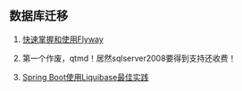 ## 数据库迁移

1. [快速掌握和使用Flyway](https://blog.waterstrong.me/flyway-in-practice/)

2. 第一个作废，qtmd！居然sqlserver2008要得到支持还收费！

3. [Spring Boot使用Liquibase最佳实践](https://segmentfault.com/a/1190000016641122?utm_source=tag-newest)
